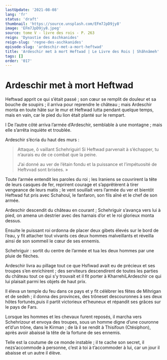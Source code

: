 ```yaml
---
lastUpdate: '2021-08-08'
lang: 'fr'
status: 'draft'
thumbnail: 'https://source.unsplash.com/EFm7JpD9jy8'
image: 'EFm7JpD9jy8.jpeg'
source: tome V - livre des rois - P. 263
reign: 'Dynastie des Aschkanides'
reign-slug: 'regne-des-aschkanides'
episode-slug: 'ardeschir-met-a-mort-heftwad'
title: 'Ardeschir met à mort Heftwad | Le Livre des Rois | Shâhnâmeh'
tags: []
order: '017'
---
```


<!-- LTeX: language=fr -->

# Ardeschir met à mort Heftwad

Heftwad apprit ce qui s’était passé ; son cœur se remplit de douleur et sa bouche de soupirs ; il arriva pour reprendre le château ; mais Ardeschir monta en toute hâte sur le mur et Heftwad lutta pendant quelque temps, mais en vain, car le pied du lion était planté sur le rempart.

I De l’autre côté arriva l’armée d’Ardeschir, semblable à une montagne ; mais elle s’arrêta inquiète et troublée.

Ardeschir s’écria du haut des murs :

> Attaque, ô vaillant Schehriguirl Si Heftwad parvenait à s’échapper, tu n’aurais eu de ce combat que la peine.
>
> J’ai donné au ver de l’étain fondu et la puissance et l’impétuosité de Heftvvad sont brisées. »

Toute l’armée entendit les paroles du roi ; les Iraniens se couvrirent la tête de leurs casques de fer, reprirent courage et s’apprêtèrent à tirer vengeance de leurs matis ; le vent souillait vers l’armée du ver et bientôt Heftwad fut pris avec Schahouï, le fanfaron, son fils aîné et le chef de son armée.

Ardeschir descendit du château en courant ; Schehriguir s’avança vers lui à pied, on amena un destrier avec des harnais d’or et le roi glorieux monta dessus.

Ensuite le puissant roi ordonna de placer deux gibets élevés sur le bord de l’eau, y fit attacher tout vivants ces deux hommes malveillants et réveilla ainsi de son sommeil le cœur de ses ennemis.

Schehriguir : sortit du centre de l’armée et tua les deux hommes par une pluie de flèches.

Ardeschir livra au pillage tout ce que Hsfiwad avait eu de précieux et ses troupes s’en enrichirent ; des serviteurs descendirent de toutes les parties du château tout ce qui s’y trouvait et il fit porter à KharrehiLArdeschir ce qui lui plaisait parmi les objets de haut prix.

Il éleva un temple du feu dans ce pays et y fit célébrer les fêtes de Mihrigan et de sedeh ; il donna des provinces, des trôneset descouronnes à ses deux hôtes fortunés,puis il partit victorieux et’heuneux et répandit ses grâces sur le pays de Fars.

Lorsque les hommes et les chevaux furent reposés, il marcha vers Schehrizour et envoya des troupes, sous un homme digne d’une couronne et’d’un trône, dans le Kirman ; de là il se rendit à Thisifoun (Ctésiphon), après avoir abaissé la tête de la fortune de ses ennemis.

Telle est la coutume de ce monde instable ; il te cache son secret, il nezs’accommode à personne, c’est à toi à t’accommoder à lui, car un jour il abaisse et un autre il élève.
